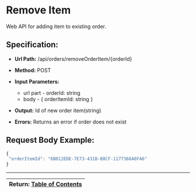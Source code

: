# Remove Item

Web API for adding item to existing order.

## Specification:

 * **Url Path:** /api/orders/removeOrderItem/{orderId} 

 * **Method:** POST 
 
 * **Input Parameters:**
   * url part -  orderId: string
   * body - { orderItemId: string }
   
 * **Output:** Id of new order item(string)
 * **Errors:** Returns an error if order does not exist
 
## Request Body Example:
~~~javascript
{
 "orderItemId": "6B012EDE-7E73-431B-B8CF-1177366A0FA6" 
}
~~~

---
| Return: [Table of Contents](../table-of-contents.md) |
|----|

